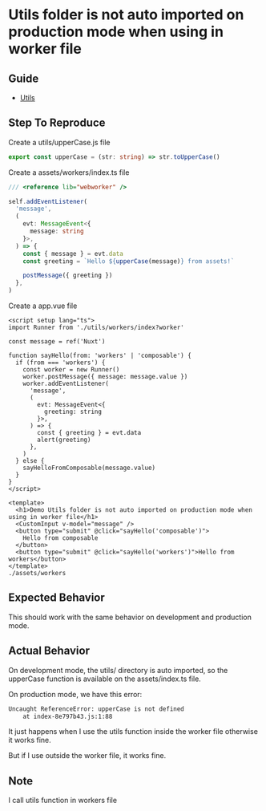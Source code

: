 # Utils folder is not auto imported on production mode when using in worker file

## Guide

- [Utils](https://nuxt.com/docs/guide/directory-structure/utils)

## Step To Reproduce

Create a utils/upperCase.js file

```ts
export const upperCase = (str: string) => str.toUpperCase()
```

Create a assets/workers/index.ts file

```ts
/// <reference lib="webworker" />

self.addEventListener(
  'message',
  (
    evt: MessageEvent<{
      message: string
    }>,
  ) => {
    const { message } = evt.data
    const greeting = `Hello ${upperCase(message)} from assets!`

    postMessage({ greeting })
  },
)
```

Create a app.vue file

```vue
<script setup lang="ts">
import Runner from './utils/workers/index?worker'

const message = ref('Nuxt')

function sayHello(from: 'workers' | 'composable') {
  if (from === 'workers') {
    const worker = new Runner()
    worker.postMessage({ message: message.value })
    worker.addEventListener(
      'message',
      (
        evt: MessageEvent<{
          greeting: string
        }>,
      ) => {
        const { greeting } = evt.data
        alert(greeting)
      },
    )
  } else {
    sayHelloFromComposable(message.value)
  }
}
</script>

<template>
  <h1>Demo Utils folder is not auto imported on production mode when using in worker file</h1>
  <CustomInput v-model="message" />
  <button type="submit" @click="sayHello('composable')">
    Hello from composable
  </button>
  <button type="submit" @click="sayHello('workers')">Hello from workers</button>
</template>
./assets/workers
```

## Expected Behavior

This should work with the same behavior on development and production mode.

## Actual Behavior

On development mode, the utils/ directory is auto imported, so the upperCase function is available on the assets/index.ts file.

On production mode, we have this error:

```txt
Uncaught ReferenceError: upperCase is not defined
    at index-8e797b43.js:1:88
```

It just happens when I use the utils function inside the worker file otherwise it works fine.

But if I use outside the worker file, it works fine.

## Note

I call utils function in workers file
